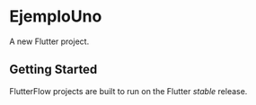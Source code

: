 # EjemploUno

A new Flutter project.

## Getting Started

FlutterFlow projects are built to run on the Flutter _stable_ release.
